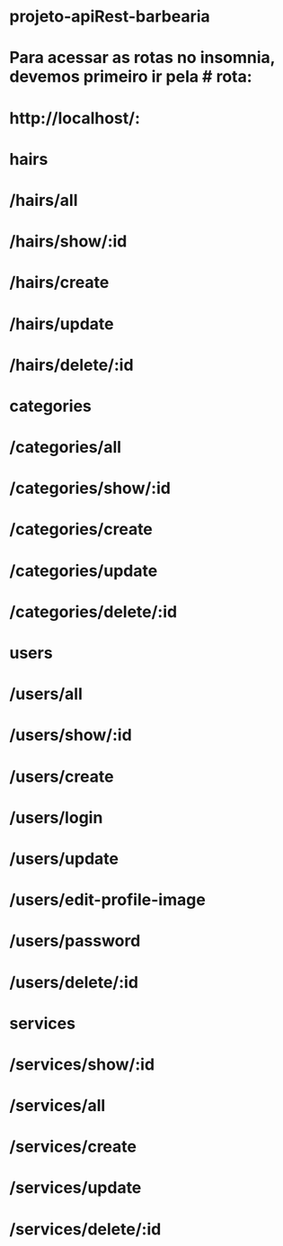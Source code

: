 # projeto-apiRest-barbearia

# Para acessar as rotas no insomnia, devemos primeiro ir pela # rota:
# http://localhost/:

# hairs
# /hairs/all
# /hairs/show/:id
# /hairs/create
# /hairs/update
# /hairs/delete/:id

# categories
# /categories/all
# /categories/show/:id
# /categories/create
# /categories/update
# /categories/delete/:id
# 
# users
# /users/all
# /users/show/:id
# /users/create
# /users/login
# /users/update
# /users/edit-profile-image
# /users/password
# /users/delete/:id
# 
# services
# /services/show/:id
# /services/all
# /services/create
# /services/update
# /services/delete/:id
# 
# 